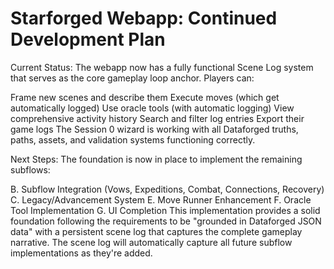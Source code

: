 # Starforged Webapp: Continued Development Plan

Current Status:
The webapp now has a fully functional Scene Log system that serves as the core gameplay loop anchor. Players can:

Frame new scenes and describe them
Execute moves (which get automatically logged)
Use oracle tools (with automatic logging)
View comprehensive activity history
Search and filter log entries
Export their game logs
The Session 0 wizard is working with all Dataforged truths, paths, assets, and validation systems functioning correctly.

Next Steps:
The foundation is now in place to implement the remaining subflows:

B. Subflow Integration (Vows, Expeditions, Combat, Connections, Recovery)
C. Legacy/Advancement System
E. Move Runner Enhancement
F. Oracle Tool Implementation
G. UI Completion
This implementation provides a solid foundation following the requirements to be "grounded in Dataforged JSON data" with a persistent scene log that captures the complete gameplay narrative. The scene log will automatically capture all future subflow implementations as they're added.
